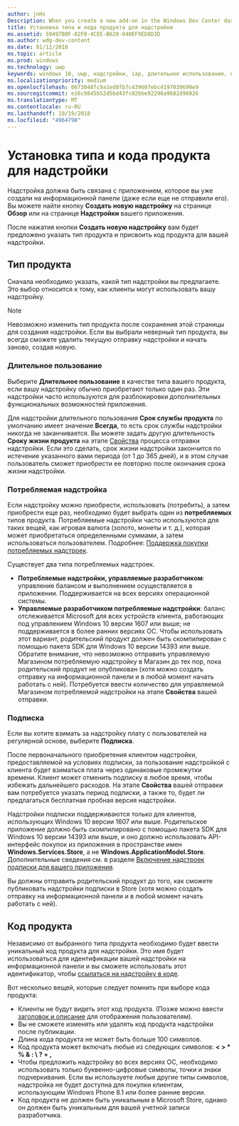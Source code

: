 ```yaml
---
author: jnHs
Description: When you create a new add-on in the Windows Dev Center dashboard, you need to specify a product type and assign it a product ID.
title: Установка типа и кода продукта для надстройки
ms.assetid: 59497B0F-82F0-4CEE-B628-040EF9ED8D3D
ms.author: wdg-dev-content
ms.date: 01/12/2018
ms.topic: article
ms.prod: windows
ms.technology: uwp
keywords: windows 10, uwp, надстройки, iap, длительное использование, потребляемая надстройка, подписка, тип продукта, код продукта, покупка из приложения, внутренний продукт приложения
ms.localizationpriority: medium
ms.openlocfilehash: 0673048fc9a1ed8fb7c439607ebc4197039699e9
ms.sourcegitcommit: e16c9845b52d5bd43fc02bbe92296a9682d96926
ms.translationtype: MT
ms.contentlocale: ru-RU
ms.lasthandoff: 10/19/2018
ms.locfileid: "4964798"
---
```

# <a name="set-your-add-on-product-type-and-product-id"></a>Установка типа и кода продукта для надстройки

Надстройка должна быть связана с приложением, которое вы уже создали на информационной панели (даже если еще не отправили его). Вы можете найти кнопку **Создать новую надстройку** на странице **Обзор** или на странице **Надстройки** вашего приложения.

После нажатия кнопки **Создать новую надстройку** вам будет предложено указать тип продукта и присвоить код продукта для вашей надстройки.

## <a name="product-type"></a>Тип продукта

Сначала необходимо указать, какой тип надстройки вы предлагаете. Это выбор относится к тому, как клиенты могут использовать вашу надстройку.

> [!NOTE]
> Невозможно изменить тип продукта после сохранения этой страницы для создания надстройки. Если вы выбрали неверный тип продукта, вы всегда сможете удалить текущую отправку надстройки и начать заново, создав новую.

<span id="durable" />

### <a name="durable"></a>Длительное пользование

Выберите **Длительное пользование** в качестве типа вашего продукта, если вашу надстройку обычно приобретают только один раз. Эти надстройки часто используются для разблокировки дополнительных функциональных возможностей приложения.

Для надстройки длительного пользования **Срок службы продукта** по умолчанию имеет значение **Всегда**, то есть срок службы надстройки никогда не заканчивается. Вы можете задать другую длительность **Сроку жизни продукта** на этапе [Свойства](enter-add-on-properties.md) процесса отправки надстройки. Если это сделать, срок жизни надстройки закончится по истечение указанного вами периода (от 1 до 365 дней), и в этом случае пользователь сможет приобрести ее повторно после окончания срока жизни надстройки.

<span id="consumable" />

### <a name="consumable"></a>Потребляемая надстройка

Если надстройку можно приобрести, использовать (потребить), а затем приобрести еще раз, необходимо будет выбрать один из **потребляемых** типов продукта. Потребляемые надстройки часто используются для таких вещей, как игровая валюта (золото, монеты и т. д.), которая может приобретаться определенными суммами, а затем использоваться пользователем. Подробнее: [Поддержка покупки потребляемых надстроек](../monetize/enable-consumable-add-on-purchases.md).

Существует два типа потребляемых надстроек.
- **Потребляемые надстройки, управляемые разработчиком**: управление балансом и выполнением осуществляется в приложении. Поддерживается на всех версиях операционной системы.
- **Управляемые разработчиком потребляемые надстройки**: баланс отслеживается Microsoft для всех устройств клиента, работающих под управлением Windows 10 версии 1607 или выше; не поддерживается в более ранних версиях ОС. Чтобы использовать этот вариант, родительский продукт должен быть скомпилирован с помощью пакета SDK для Windows 10 версии 14393 или выше. Обратите внимание, что невозможно отправить управляемую Магазином потребляемую надстройку в Магазин до тех пор, пока родительский продукт не опубликован (хотя можно создать отправку на информационной панели и в любой момент начать работать с ней). Потребуется ввести количество для управляемой Магазином потребляемой надстройки на этапе **Свойства** вашей отправки.

<span id="subscription" />

### <a name="subscription"></a>Подписка

Если вы хотите взимать за надстройку плату с пользователей на регулярной основе, выберите **Подписка**.

После первоначального приобретения клиентом надстройки, предоставляемой на условиях подписки, за пользование надстройкой с клиента будет взиматься плата через одинаковые промежутки времени. Клиент может отменить подписку в любое время, чтобы избежать дальнейшего расходов. На этапе **Свойства** вашей отправки вам потребуется указать период подписки, а также то, будет ли предлагаться бесплатная пробная версия надстройки.

Надстройки подписки поддерживаются только для клиентов, использующих Windows 10 версии 1607 или выше. Родительское приложение должно быть скомпилировано с помощью пакета SDK для Windows 10 версии 14393 или выше, и оно должно использовать API-интерфейс покупок из приложения в пространстве имен **Windows.Services.Store**, а не **Windows.ApplicationModel.Store**. Дополнительные сведения см. в разделе [Включение надстроек подписки для вашего приложения](../monetize/enable-subscription-add-ons-for-your-app.md).

Вы должны отправить родительский продукт до того, как сможете публиковать надстройки подписки в Store (хотя можно создать отправку на информационной панели и в любой момент начать работать с ней).

## <a name="product-id"></a>Код продукта

Независимо от выбранного типа продукта необходимо будет ввести уникальный код продукта для надстройки. Это имя будет использоваться для идентификации вашей надстройки на информационной панели и вы сможете использовать этот идентификатор, чтобы [ссылаться на надстройку в коде](../monetize/in-app-purchases-and-trials.md#how-to-use-product-ids-for-add-ons-in-your-code).

Вот несколько вещей, которые следует помнить при выборе кода продукта:

-   Клиенты не будут видеть этот код продукта. (Позже можно ввести [заголовок и описание](create-add-on-descriptions.md) для отображения пользователям).
-   Вы не сможете изменять или удалять код продукта надстройки после публикации.
-   Длина кода продукта не может быть больше 100 символов.
-   Код продукта может включать любые из следующих символов: **&lt; &gt; \* % & : \\ ? + ,**
-   Чтобы предложить надстройку во всех версиях ОС, необходимо использовать только буквенно-цифровые символы, точки и знаки подчеркивания. Если вы используете любые другие типы символов, надстройка не будет доступна для покупки клиентам, использующим Windows Phone 8.1 или более ранние версии.
-   Код продукта не должен быть уникальным в Microsoft Store, однако он должен быть уникальным для вашей учетной записи разработчика.
 
